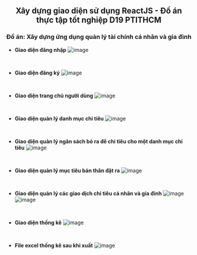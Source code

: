<h2 align="center">Xây dựng giao diện sử dụng ReactJS - Đồ án thực tập tốt nghiệp D19 PTITHCM</h2>

<h3 align="center">Đồ án: Xây dựng ứng dụng quản lý tài chính cá nhân và gia đình</h3>

- **Giao diện đăng nhập**
![image](https://github.com/thtruong2904/QuanLyTaiChinh-React-V2/assets/83656656/5cd3665c-a083-4c78-9045-7ea1c97f47df)
<br>


- **Giao diện đăng ký**
![image](https://github.com/thtruong2904/QuanLyTaiChinh-React-V2/assets/83656656/a1d9dc33-3215-430f-95c8-a6e86d7a80a4)
<br>


- **Giao diện trang chủ người dùng**
![image](https://github.com/thtruong2904/QuanLyTaiChinh-React-V2/assets/83656656/489339b8-2ada-4823-881b-acd45b472e3a)
<br>



- **Giao diện quản lý danh mục chi tiêu**
![image](https://github.com/thtruong2904/QuanLyTaiChinh-React-V2/assets/83656656/caa83780-5780-48bf-8292-c2f883ac14b0)
<br>



- **Giao diện quản lý ngân sách bỏ ra để chi tiêu cho một danh mục chi tiêu**
![image](https://github.com/thtruong2904/QuanLyTaiChinh-React-V2/assets/83656656/9a8000ef-c8db-4ff1-a209-62a66000a365)
<br>



- **Giao diện quản lý mục tiêu bản thân đặt ra**
![image](https://github.com/thtruong2904/QuanLyTaiChinh-React-V2/assets/83656656/401bd73e-c79c-4682-b8fe-56fa1a1563c5)
<br>



- **Giao diện quản lý các giao dịch chi tiêu cá nhân và gia đình**
![image](https://github.com/thtruong2904/QuanLyTaiChinh-React-V2/assets/83656656/147c2978-d55f-4adf-9ce3-1be7ef530bb2)
![image](https://github.com/thtruong2904/QuanLyTaiChinh-React-V2/assets/83656656/a7849b1e-61bf-4c2e-ac43-ffec7fc5aba4)
<br>




- **Giao diện thống kê**
![image](https://github.com/thtruong2904/QuanLyTaiChinh-React-V2/assets/83656656/e8cba264-5a7d-48c8-ad48-331fe1841dd8)
<br>



- **File excel thống kê sau khi xuất**
![image](https://github.com/thtruong2904/QuanLyTaiChinh-React-V2/assets/83656656/abbbc4c2-9cc5-4ad6-be09-dd6bd0a71a11)
<br>





